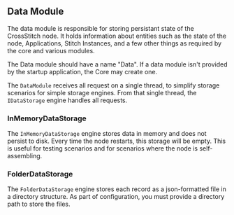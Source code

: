 ﻿## Data Module

The data module is responsible for storing persistant state of the CrossStitch node. It holds information about entities such as the state of the node, Applications, Stitch Instances, and a few other things as required by the core and various modules.

The Data module should have a name "Data". If a data module isn't provided by the startup application, the Core may create one.

The `DataModule` receives all request on a single thread, to simplify storage scenarios for simple storage engines. From that single thread, the `IDataStorage` engine handles all requests.

### InMemoryDataStorage

The `InMemoryDataStorage` engine stores data in memory and does not persist to disk. Every time the node restarts, this storage will be empty. This is useful for testing scenarios and for scenarios where the node is self-assembling.

### FolderDataStorage

The `FolderDataStorage` engine stores each record as a json-formatted file in a directory structure. As part of configuration, you must provide a directory path to store the files.